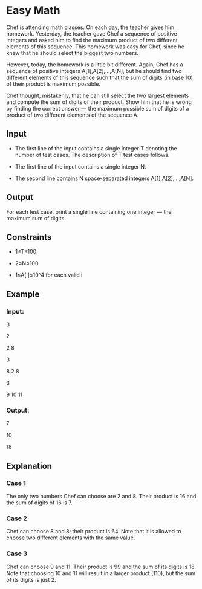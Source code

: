 # Easy Math

Chef is attending math classes. On each day, the teacher gives him homework. 
Yesterday, the teacher gave Chef a sequence of positive integers and asked him to find the maximum product of two different elements of this sequence. 
This homework was easy for Chef, since he knew that he should select the biggest two numbers.

However, today, the homework is a little bit different. 
Again, Chef has a sequence of positive integers A[1],A[2],…,A[N], but he should find two different 
elements of this sequence such that the sum of digits (in base 10) of their product is maximum possible.

Chef thought, mistakenly, that he can still select the two largest elements and compute the sum of digits of their product. 
Show him that he is wrong by finding the correct answer ― the maximum possible sum of digits of a product of two different elements of the sequence A.

## Input

- The first line of the input contains a single integer T denoting the number of test cases. 
The description of T test cases follows.
 
- The first line of the input contains a single integer N.

- The second line contains N space-separated integers A[1],A[2],…,A[N].

## Output

For each test case, print a single line containing one integer ― the maximum sum of digits.

## Constraints

- 1≤T≤100
 
- 2≤N≤100

- 1≤A[i]≤10^4 for each valid i

## Example

### Input:

3

2

2 8

3 

8 2 8

3

9 10 11

### Output:

7

10

18

## Explanation

### Case 1

The only two numbers Chef can choose are 2 and 8. 
Their product is 16 and the sum of digits of 16 is 7.

### Case 2

Chef can choose 8 and 8; their product is 64. 
Note that it is allowed to choose two different elements with the same value.

### Case 3

Chef can choose 9 and 11. Their product is 99 and the sum of its digits is 18. 
Note that choosing 10 and 11 will result in a larger product (110), but the sum of its digits is just 2.
